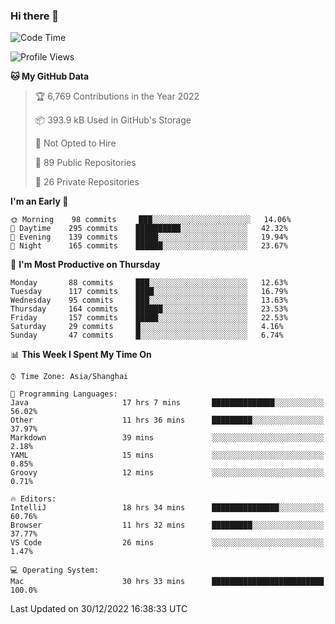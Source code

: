 ### Hi there 👋

<!--
**qbosen/qbosen** is a ✨ _special_ ✨ repository because its `README.md` (this file) appears on your GitHub profile.

Here are some ideas to get you started:

- 🔭 I’m currently working on ...
- 🌱 I’m currently learning ...
- 👯 I’m looking to collaborate on ...
- 🤔 I’m looking for help with ...
- 💬 Ask me about ...
- 📫 How to reach me: ...
- 😄 Pronouns: ...
- ⚡ Fun fact: ...
-->

<!--START_SECTION:waka-->
![Code Time](http://img.shields.io/badge/Code%20Time-1%2C105%20hrs%204%20mins-blue)

![Profile Views](http://img.shields.io/badge/Profile%20Views-1-blue)

**🐱 My GitHub Data** 

> 🏆 6,769 Contributions in the Year 2022
 > 
> 📦 393.9 kB Used in GitHub's Storage 
 > 
> 🚫 Not Opted to Hire
 > 
> 📜 89 Public Repositories 
 > 
> 🔑 26 Private Repositories  
 > 
**I'm an Early 🐤** 

```text
🌞 Morning    98 commits     ███░░░░░░░░░░░░░░░░░░░░░░   14.06% 
🌆 Daytime    295 commits    ██████████░░░░░░░░░░░░░░░   42.32% 
🌃 Evening    139 commits    █████░░░░░░░░░░░░░░░░░░░░   19.94% 
🌙 Night      165 commits    ██████░░░░░░░░░░░░░░░░░░░   23.67%

```
📅 **I'm Most Productive on Thursday** 

```text
Monday       88 commits     ███░░░░░░░░░░░░░░░░░░░░░░   12.63% 
Tuesday      117 commits    ████░░░░░░░░░░░░░░░░░░░░░   16.79% 
Wednesday    95 commits     ███░░░░░░░░░░░░░░░░░░░░░░   13.63% 
Thursday     164 commits    ██████░░░░░░░░░░░░░░░░░░░   23.53% 
Friday       157 commits    █████░░░░░░░░░░░░░░░░░░░░   22.53% 
Saturday     29 commits     █░░░░░░░░░░░░░░░░░░░░░░░░   4.16% 
Sunday       47 commits     █░░░░░░░░░░░░░░░░░░░░░░░░   6.74%

```


📊 **This Week I Spent My Time On** 

```text
⌚︎ Time Zone: Asia/Shanghai

💬 Programming Languages: 
Java                     17 hrs 7 mins       ██████████████░░░░░░░░░░░   56.02% 
Other                    11 hrs 36 mins      █████████░░░░░░░░░░░░░░░░   37.97% 
Markdown                 39 mins             ░░░░░░░░░░░░░░░░░░░░░░░░░   2.18% 
YAML                     15 mins             ░░░░░░░░░░░░░░░░░░░░░░░░░   0.85% 
Groovy                   12 mins             ░░░░░░░░░░░░░░░░░░░░░░░░░   0.71%

🔥 Editors: 
IntelliJ                 18 hrs 34 mins      ███████████████░░░░░░░░░░   60.76% 
Browser                  11 hrs 32 mins      █████████░░░░░░░░░░░░░░░░   37.77% 
VS Code                  26 mins             ░░░░░░░░░░░░░░░░░░░░░░░░░   1.47%

💻 Operating System: 
Mac                      30 hrs 33 mins      █████████████████████████   100.0%

```


 Last Updated on 30/12/2022 16:38:33 UTC
<!--END_SECTION:waka-->
